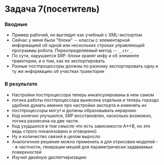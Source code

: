 # Задача 7(посетитель)
### Вводные
- Пример рабочий, но выглядит как учебный с XML-экспортом
- Сейчас у меня были "блоки" -- классы с элементарной информацией об одной или нескольких строках управляющей программы робота. Переопределяемый метод -- `__str__`
- По сути, нарушается SRP: блоки хранят инфу и об элементе траектории, и о том, как ее экспортировать
- Разные постпроцессоры должны по разному экспортировать одну и ту же информацию об участках траектории

### В результате
- Настройки постпроцессора теперь инкапсулированы в нем самом
- логика работы постпроцессора вынесена отдельна и теперь гораздо удобнее думать именно про настройки экспорта и изменять их
- постпроцессоры могут и должны образовывать иерархию
- Код конечно улучшился, SRP восстановлен, насколько возможно, логика разнесена на две части.
- Код ухудшился в том смысле что есть зависимости  A<->B, но это ведь строго локализовано и оговорено)
- Ну и количество связей в целом выросло
- Аналогичное решение можно применить и для отрисовки моделей -- в частности, генерации мешей для параметрически задаваемых поверхностей
- Изучил двойную диспетчеризацию
